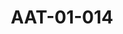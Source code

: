 ---
pid: AAT-01-014
title: AAT-01-014
language: ar
collection: عبد الرحمن علي طه
original_label: 
rights: فدوى علي طه
location_of_original: فدوى علي طه
photographer_or_studio: 
scanned_from: photograph 21.5 by 16.6
_date: '1967'
location: الخرطوم ،جامعة الخرطوم
description: عبد الرحمن على طه في احتفالات منحه الدكتوراة الفخرية جامعة الخرطوم
additional_notes: 'من اليسار لليمين : عبد الرحمن علي طه ، نصر الحاج على ، ابراهيم
  احمد ، حواء على البصير بمناسبة منحة الدكتوراة الفخرية من جامعة الخرطوم '
permission_display: 'yes'
on_server: 'no'
on_website: 'no'
permalink: "/archive/ar/aat-01-014.html"
layout: photo-page
---